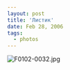 ```yaml
---
layout: post
title: 'Листик'
date: Feb 28, 2006
tags:
  - photos
---
```




![F0102-0032.jpg](upload://F0102-0032.jpg)

